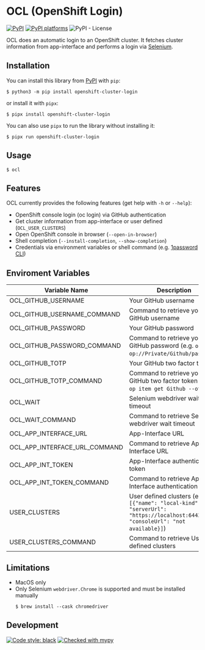 # OCL (OpenShift Login)

[![PyPI](https://img.shields.io/pypi/v/openshift-cluster-login)][pypi-link]
[![PyPI platforms][pypi-platforms]][pypi-link]
![PyPI - License](https://img.shields.io/pypi/l/openshift-cluster-login)

OCL does an automatic login to an OpenShift cluster. It fetches cluster information from app-interface and performs a login via [Selenium](https://selenium-python.readthedocs.io).

## Installation

You can install this library from [PyPI][pypi-link] with `pip`:


```shell
$ python3 -m pip install openshift-cluster-login
```

or install it with `pipx`:
```shell
$ pipx install openshift-cluster-login
```

You can also use `pipx` to run the library without installing it:

```shell
$ pipx run openshift-cluster-login
```

## Usage

```shell
$ ocl
```
## Features

OCL currently provides the following features (get help with `-h` or `--help`):

- OpenShift console login (oc login) via GitHub authentication
- Get cluster information from app-interface or user defined (`OCL_USER_CLUSTERS`)
- Open OpenShift console in browser (`--open-in-browser`)
- Shell completion (`--install-completion`, `--show-completion`)
- Credentials via environment variables or shell command (e.g. [1password CLI](https://developer.1password.com/docs/cli/))


## Enviroment Variables

| Variable Name                 | Description                                                                                                                  | Default |
| ----------------------------- | ---------------------------------------------------------------------------------------------------------------------------- | ------- |
| OCL_GITHUB_USERNAME           | Your GitHub username                                                                                                         |         |
| OCL_GITHUB_USERNAME_COMMAND   | Command to retrieve your GitHub username                                                                                     |         |
| OCL_GITHUB_PASSWORD           | Your GitHub password                                                                                                         |         |
| OCL_GITHUB_PASSWORD_COMMAND   | Command to retrieve your GitHub password  (e.g. `op read op://Private/Github/password`)                                      |         |
| OCL_GITHUB_TOTP               | Your GitHub two factor token                                                                                                 |         |
| OCL_GITHUB_TOTP_COMMAND       | Command to retrieve your GitHub two factor token (e.g. `op item get Github --otp`)                                           |         |
| OCL_WAIT                      | Selenium webdriver wait timeout                                                                                              | 2       |
| OCL_WAIT_COMMAND              | Command to retrieve Selenium webdriver wait timeout                                                                          |         |
| OCL_APP_INTERFACE_URL         | App-Interface URL                                                                                                            |         |
| OCL_APP_INTERFACE_URL_COMMAND | Command to retrieve App-Interface URL                                                                                        |         |
| OCL_APP_INT_TOKEN             | App-Interface authentication token                                                                                           |         |
| OCL_APP_INT_TOKEN_COMMAND     | Command to retrieve App-Interface authentication token                                                                       |         |
| USER_CLUSTERS                 | User defined clusters (e.g. `[{"name": "local-kind", "serverUrl": "https://localhost:6443", "consoleUrl": "not available}]`) |         |
| USER_CLUSTERS_COMMAND         | Command to retrieve User defined clusters                                                                                    |         |

## Limitations

* MacOS only
* Only Selenium `webdriver.Chrome` is supported and must be installed manually
  ```shell
  $ brew install --cask chromedriver
  ```


## Development

[![Code style: black](https://img.shields.io/badge/code%20style-black-000000.svg)](https://github.com/psf/black)
[![Checked with mypy](http://www.mypy-lang.org/static/mypy_badge.svg)](http://mypy-lang.org/)


[github-discussions-badge]: https://img.shields.io/static/v1?label=Discussions&message=Ask&color=blue&logo=github
[github-discussions-link]:  https://github.com/chassing/ocl/discussions
[pypi-link]:                https://pypi.org/project/openshift-cluster-login/
[pypi-platforms]:           https://img.shields.io/pypi/pyversions/openshift-cluster-login
[pypi-version]:             https://badge.fury.io/py/openshift-cluster-login.svg
